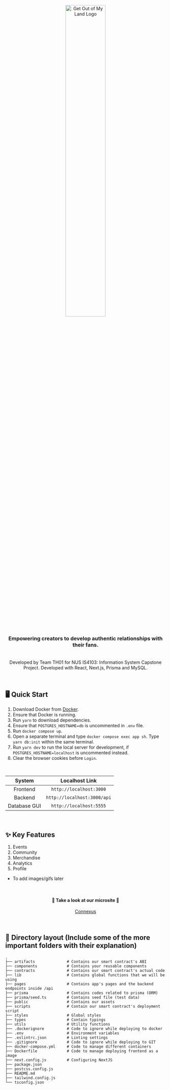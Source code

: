 <p align="center">
    <img src="https://imgur.com/jQF5hm5.png" alt="Get Out of My Land Logo" draggable="false" width="50%">
</p>

<h3 align="center">Empowering creators to develop authentic relationships with their fans.<br><br></h3>

<p align="center">
    Developed by Team TH01 for NUS IS4103: Information System Capstone Project. Developed with React, Next.js, Prisma and MySQL.</h3>
</p><br>


## 🖥 Quick Start

1. Download Docker from [Docker](https://www.docker.com/).
2. Ensure that Docker is running.
3. Run `yarn` to download dependencies.
4. Ensure that `POSTGRES_HOSTNAME=db` is uncommented in `.env` file.
4. Run `docker compose up`.
5. Open a separate terminal and type `docker compose exec app sh`. Type `yarn db:init` within the same terminal. 
6. Run `yarn dev` to run the local server for development, if `POSTGRES_HOSTNAME=localhost` is uncommented instead.
7. Clear the browser cookies before `Login`.

<br>

| System  | Localhost Link |
| :---:   | :---:   |
| Frontend  |`http://localhost:3000` |
| Backend  | `http://localhost:3000/api`  |
| Database GUI | `http://localhost:5555`  |

<br>

## ✨ Key Features

1. Events
2. Community
3. Merchandise
4. Analytics
5. Profile
- To add images/gifs later 

<br>

<h4 align=center>🎨 Take a look at our microsite 🎨</h4>
<p align=center><a class="button1" href="https://connexus-dmcvvyuam-connexaofficial-gmailcom.vercel.app/">Connexus</a></p>


<br>

## 🔨 Directory layout (Include some of the more important folders with their explanation)

    .
    ├── artifacts              # Contains our smart contract's ABI
    ├── components             # Contains your reusable components
    ├── contracts              # Contains our smart contract's actual code
    ├── lib                    # Contains global functions that we will be using
    ├── pages                  # Contains app's pages and the backend endpoints inside /api
    ├── prisma                 # Contains codes related to prisma (ORM)
    ├── prisma/seed.ts         # Contains seed file (test data)
    ├── public                 # Contains our assets
    ├── scripts                # Contain our smart contract's deployment script
    ├── styles                 # Global styles
    ├── types                  # Contain typings
    ├── utils                  # Utility functions
    ├── .dockerignore          # Code to ignore while deploying to docker
    ├── .env                   # Environment variables
    ├── .eslintrc.json         # Linting settings
    ├── .gitignore             # Code to ignore while deploying to GIT
    ├── docker-compose.yml     # Code to manage different containers
    ├── Dockerfile             # Code to manage deploying frontend as a image
    ├── next.config.js         # Configuring NextJS
    ├── package.json
    ├── postcss.config.js
    ├── README.md
    ├── tailwind.config.js
    └── tsconfig.json
    

